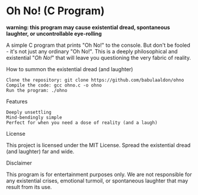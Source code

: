 # Oh No! (C Program)

__warning: this program may cause existential dread, spontaneous laughter, or uncontrollable eye-rolling__

A simple C program that prints "Oh No!" to the console. But don't be fooled - it's not just any ordinary "Oh No!". This is a deeply philosophical and existential "*Oh No!*" 
that will leave you questioning the very fabric of reality.

How to summon the existential dread (and laughter)

    Clone the repository: git clone https://github.com/babulaaldon/ohno
    Compile the code: gcc ohno.c -o ohno
    Run the program: ./ohno

Features

    Deeply unsettling
    Mind-bendingly simple
    Perfect for when you need a dose of reality (and a laugh)

License

This project is licensed under the MIT License. Spread the existential dread (and laughter) far and wide.

Disclaimer

This program is for entertainment purposes only. We are not responsible for any existential crises, emotional turmoil, or spontaneous laughter that may result from its use.
